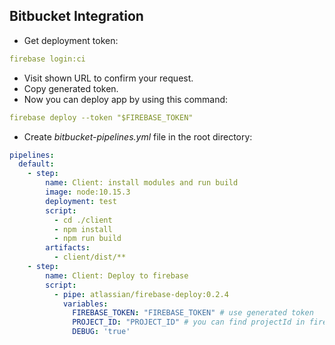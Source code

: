 ## Bitbucket Integration
* Get deployment token:
```yml
firebase login:ci
```
* Visit shown URL to confirm your request.
* Copy generated token.
* Now you can deploy app by using this command:
```yml
firebase deploy --token "$FIREBASE_TOKEN"
```
* Create *bitbucket-pipelines.yml* file in the root directory:
```yml
pipelines:
  default:
    - step:
        name: Client: install modules and run build
        image: node:10.15.3
        deployment: test
        script:
          - cd ./client
          - npm install
          - npm run build
        artifacts:
          - client/dist/**
    - step:
        name: Client: Deploy to firebase
        script:
          - pipe: atlassian/firebase-deploy:0.2.4
            variables:
              FIREBASE_TOKEN: "FIREBASE_TOKEN" # use generated token
              PROJECT_ID: "PROJECT_ID" # you can find projectId in firebase config
              DEBUG: 'true'
```
